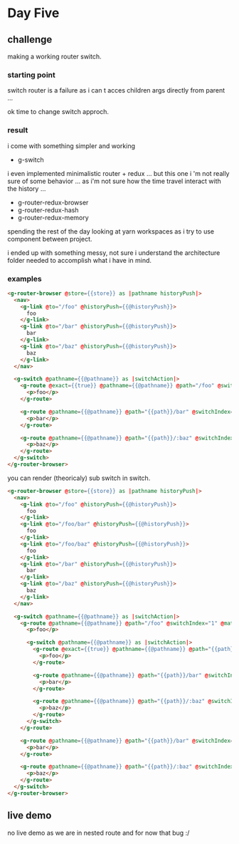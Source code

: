 # Day Five


## challenge

making a working router switch.


### starting point

switch router is a failure as i can t acces children args directly from parent ...

ok time to change switch approch.


### result

i come with something simpler and working

* g-switch

i even implemented minimalistic router + redux ...
but this one i 'm not really sure of some behavior ...
as i'm not sure how the time travel interact with the history ...

* g-router-redux-browser
* g-router-redux-hash
* g-router-redux-memory

spending the rest of the day looking at yarn workspaces as i try to use component between project.

i ended up with something messy, not sure i understand the architecture folder needed to accomplish what i have in mind.


### examples

```html
<g-router-browser @store={{store}} as |pathname historyPush|>
  <nav>
    <g-link @to="/foo" @historyPush={{@historyPush}}>
      foo
    </g-link>
    <g-link @to="/bar" @historyPush={{@historyPush}}>
      bar
    </g-link>
    <g-link @to="/baz" @historyPush={{@historyPush}}>
      baz
    </g-link>
  </nav>

  <g-switch @pathname={{@pathname}} as |switchAction|>
    <g-route @exact={{true}} @pathname={{@pathname}} @path="/foo" @switchIndex="1" @matchAction={{switchAction}}>
      <p>foo</p>
    </g-route>

    <g-route @pathname={{@pathname}} @path="{{path}}/bar" @switchIndex="2" @matchAction={{switchAction}}>
      <p>bar</p>
    </g-route>

    <g-route @pathname={{@pathname}} @path="{{path}}/:baz" @switchIndex="3" @matchAction={{switchAction}}>
      <p>baz</p>
    </g-route>
  </g-switch>
</g-router-browser>
```

you can render (theoricaly) sub switch in switch.

```html
<g-router-browser @store={{store}} as |pathname historyPush|>
  <nav>
    <g-link @to="/foo" @historyPush={{@historyPush}}>
      foo
    </g-link>
    <g-link @to="/foo/bar" @historyPush={{@historyPush}}>
      foo
    </g-link>
    <g-link @to="/foo/baz" @historyPush={{@historyPush}}>
      foo
    </g-link>
    <g-link @to="/bar" @historyPush={{@historyPush}}>
      bar
    </g-link>
    <g-link @to="/baz" @historyPush={{@historyPush}}>
      baz
    </g-link>
  </nav>

  <g-switch @pathname={{@pathname}} as |switchAction|>
    <g-route @pathname={{@pathname}} @path="/foo" @switchIndex="1" @matchAction={{switchAction}} as |path|>
      <p>foo</p>

      <g-switch @pathname={{@pathname}} as |switchAction|>
        <g-route @exact={{true}} @pathname={{@pathname}} @path="{{path}}/" @switchIndex="1" @matchAction={{switchAction}}>
          <p>foo</p>
        </g-route>

        <g-route @pathname={{@pathname}} @path="{{path}}/bar" @switchIndex="2" @matchAction={{switchAction}}>
          <p>bar</p>
        </g-route>

        <g-route @pathname={{@pathname}} @path="{{path}}/:baz" @switchIndex="3" @matchAction={{switchAction}}>
          <p>baz</p>
        </g-route>
      </g-switch>
    </g-route>

    <g-route @pathname={{@pathname}} @path="{{path}}/bar" @switchIndex="2" @matchAction={{switchAction}}>
      <p>bar</p>
    </g-route>

    <g-route @pathname={{@pathname}} @path="{{path}}/:baz" @switchIndex="3" @matchAction={{switchAction}}>
      <p>baz</p>
    </g-route>
  </g-switch>
</g-router-browser>
```


## live demo

no live demo as we are in nested route and for now that bug :/
